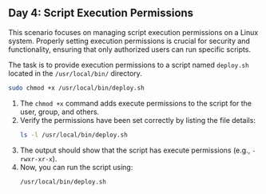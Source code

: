 ## Day 4: Script Execution Permissions

This scenario focuses on managing script execution permissions on a Linux system. Properly setting execution permissions is crucial for security and functionality, ensuring that only authorized users can run specific scripts.

The task is to provide execution permissions to a script named `deploy.sh` located in the `/usr/local/bin/` directory.

```bash
sudo chmod +x /usr/local/bin/deploy.sh
```
1. The `chmod +x` command adds execute permissions to the script for the user, group, and others.
2. Verify the permissions have been set correctly by listing the file details:
   ```bash
   ls -l /usr/local/bin/deploy.sh
   ```
3. The output should show that the script has execute permissions (e.g., `-rwxr-xr-x`).
4. Now, you can run the script using:
   ```bash
   /usr/local/bin/deploy.sh
   ```

